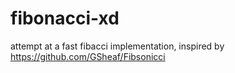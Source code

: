 # fibonacci-xd

attempt at a fast fibacci implementation, inspired by https://github.com/GSheaf/Fibsonicci
